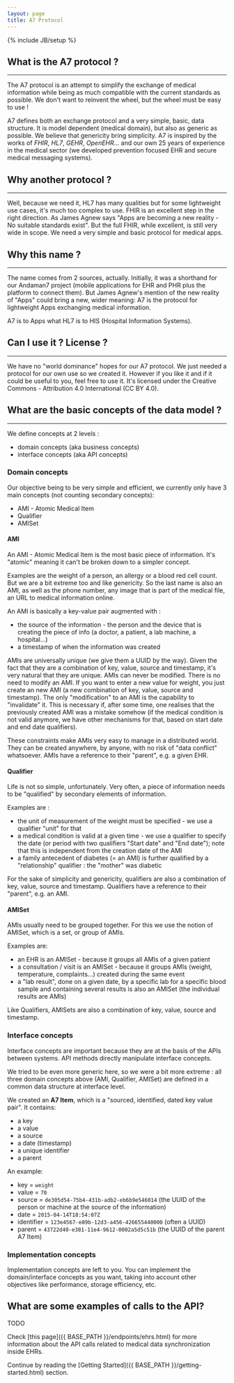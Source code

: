 ```yaml
---
layout: page
title: A7 Protocol
---
```

{% include JB/setup %}

<div id="toc"></div>


## What is the A7 protocol ?
***

The A7 protocol is an attempt to simplify the exchange of medical information while being as much compatible with the current standards as possible. 
We don't want to reinvent the wheel, but the wheel must be easy to use !

A7 defines both an exchange protocol and a very simple, basic, data structure. It is model dependent (medical domain), but also as generic as possible. 
We believe that genericity bring simplicity. A7 is inspired by the works of *FHIR*, *HL7*, *GEHR*, *OpenEHR*...
and our own 25 years of experience in the medical sector (we developed prevention focused EHR and secure medical messaging systems).


## Why another protocol ?
***

Well, because we need it, HL7 has many qualities but for some lightweight use cases, it's much too complex to use. 
FHIR is an excellent step in the right direction. As James Agnew says "Apps are becoming a new reality - No suitable standards exist".
But the full FHIR, while excellent, is still very wide in scope. We need a very simple and basic protocol for medical apps.


## Why this name ?
***

The name comes from 2 sources, actually.  Initially, it was a shorthand for our Andaman7 project
(mobile applications for EHR and PHR plus the platform to connect them).
But James Agnew's mention of the new reality of "Apps" could bring a new, wider meaning: A7 is the protocol for lightweight Apps exchanging medical information.

A7 is to Apps what HL7 is to HIS (Hospital Information Systems).

## Can I use it ?  License ?
***

We have no "world dominance" hopes for our A7 protocol. We just needed a protocol for our own use so we created it.
However if you like it and if it could be useful to you, feel free to use it.
It's licensed under the Creative Commons - Attribution 4.0 International (CC BY 4.0).

## What are the basic concepts of the data model ?
***

We define concepts at 2 levels :

* domain concepts (aka business concepts)
* interface concepts (aka API concepts)

### Domain concepts

Our objective being to be very simple and efficient, we currently only have 3 main concepts (not counting secondary concepts):

* AMI - Atomic Medical Item
* Qualifier
* AMISet

#### AMI

An AMI - Atomic Medical Item is the most basic piece of information. 
It's "atomic" meaning it can't be broken down to a simpler concept.

Examples are the weight of a person, an allergy or a blood red cell count.  But we are a bit extreme too and like genericity. 
So the last name is also an AMI, as well as the phone number, any image that is part of the medical file, an URL to medical information online.

An AMI is basically a key-value pair augmented with :

* the source of the information - the person and the device that is creating the piece of info (a doctor, a patient, a lab machine, a hospital...)
* a timestamp of when the information was created

AMIs are universally unique (we give them a UUID by the way).
Given the fact that they are a combination of key, value, source and timestamp, it's very natural that they are unique.
AMIs can never be modified.  There is no need to modify an AMI. 
If you want to enter a new value for weight, you just create an new AMI (a new combination of key, value, source and timestamp). 
The only "modification" to an AMI is the capability to "invalidate" it. 
This is necessary if, after some time, one realises that the previously created AMI was a mistake somehow
(if the medical condition is not valid anymore, we have other mechanisms for that, based on start date and end date qualifiers).  

These constraints make AMIs very easy to manage in a distributed world.  They can be created anywhere, by anyone, with no risk of "data conflict" whatsoever.
AMIs have a reference to their "parent", e.g. a given EHR.

#### Qualifier

Life is not so simple, unfortunately. Very often, a piece of information needs to be "qualified" by secondary elements of information.

Examples are :

* the unit of measurement of the weight must be specified - we use a qualifier "unit" for that
* a medical condition is valid at a given time - we use a qualifier to specify the date (or period with two qualifiers "Start date" and "End date"); note that this is independent from the creation date of the AMI
* a family antecedent of diabetes (= an AMI) is further qualified by a "relationship" qualifier : the "mother" was diabetic

For the sake of simplicity and genericity, qualifiers are also a combination of key, value, source and timestamp.
Qualifiers have a reference to their "parent", e.g. an AMI.

#### AMISet

AMIs usually need to be grouped together. For this we use the notion of AMISet, which is a set, or group of AMIs.

Examples are:

* an EHR is an AMISet - because it groups all AMIs of a given patient
* a consultation / visit is an AMISet - because it groups AMIs (weight, temperature, complaints...) created during the same event
* a "lab result", done on a given date, by a specific lab for a specific blood sample and containing several results is also an AMISet (the individual results are AMIs)

Like Qualifiers, AMISets are also a combination of key, value, source and timestamp.


### Interface concepts

Interface concepts are important because they are at the basis of the APIs between systems.  API methods directly manipulate interface concepts.

We tried to be even more generic here, so we were a bit more extreme : all three domain concepts above
(AMI, Qualifier, AMISet) are defined in a common data structure at interface level.

We created an **A7 Item**, which is a "sourced, identified, dated key value pair". It contains:

* a key
* a value
* a source
* a date (timestamp)
* a unique identifier
* a parent

An example:

* key = `weight`
* value = `70`
* source = `de305d54-75b4-431b-adb2-eb6b9e546014` (the UUID of the person or machine at the source of the information)
* date = `2015-04-14T18:54:07Z`
* identifier = `123e4567-e89b-12d3-a456-426655440000` (often a UUID)
* parent = `43722d40-e381-11e4-9612-0002a5d5c51b` (the UUID of the parent A7 Item)

### Implementation concepts

Implementation concepts are left to you.
You can implement the domain/interface concepts as you want, taking into account other objectives like performance, storage efficiency, etc.


## What are some examples of calls to the API?

TODO

Check [this page]({{ BASE_PATH }}/endpoints/ehrs.html) for more information about the API calls related to medical data synchronization inside EHRs.

Continue by reading the [Getting Started]({{ BASE_PATH }}/getting-started.html) section.


<script type="text/javascript">

    $(document).ready(function() {
    
        $('#toc').toc({
            title: '<h2>Contents</h2><hr/>',
            listType: 'ul'
        });
    });
    
</script>